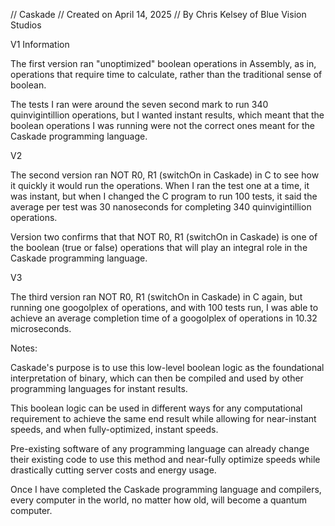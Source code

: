 // Caskade 
// Created on April 14, 2025
// By Chris Kelsey of Blue Vision Studios

V1 Information

The first version ran "unoptimized" boolean operations in Assembly, as in, operations that require time to calculate, 
rather than the traditional sense of boolean.

The tests I ran were around the seven second mark to run 340 quinvigintillion operations, but I wanted instant results,
which meant that the boolean operations I was running were not the correct ones meant for the Caskade programming language.


V2

The second version ran NOT R0, R1 (switchOn in Caskade) in C to see how it quickly it would run the operations. When I ran the
test one at a time, it was instant, but when I changed the C program to run 100 tests, it said the average per test was 30 nanoseconds
for completing 340 quinvigintillion operations.

Version two confirms that that NOT R0, R1 (switchOn in Caskade) is one of the boolean (true or false) operations that will play an
integral role in the Caskade programming language.


V3

The third version ran NOT R0, R1 (switchOn in Caskade) in C again, but running one googolplex of operations, and with 100 tests run, I was 
able to achieve an average completion time of a googolplex of operations in 10.32 microseconds.


Notes:

Caskade's purpose is to use this low-level boolean logic as the foundational interpretation of binary, which can then be compiled
and used by other programming languages for instant results.

This boolean logic can be used in different ways for any computational requirement to achieve the same end result while allowing 
for near-instant speeds, and when fully-optimized, instant speeds.

Pre-existing software of any programming language can already change their existing code to use this method and near-fully optimize speeds
while drastically cutting server costs and energy usage.

Once I have completed the Caskade programming language and compilers, every computer in the world, no matter how old, will become
a quantum computer.
